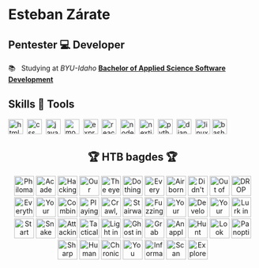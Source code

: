 # Esteban Zárate

## Pentester 💻 Developer

📚 &nbsp; Studying at *BYU-Idaho* **[Bachelor of Applied Science Software Development](https://www.byupathway.edu/bachelors-degree/software-development)**<br />

## Skills 🥷 Tools

<div>
  <img src="https://www.vectorlogo.zone/logos/w3_html5/w3_html5-icon.svg" alt="html" width="30" height="30"/>&nbsp;
  <img src="https://www.vectorlogo.zone/logos/w3_css/w3_css-icon~old.svg" alt="css" width="30" height="30"/>&nbsp;
  <img src="https://www.vectorlogo.zone/logos/javascript/javascript-icon.svg" alt="javascript" width="30" height="30"/>&nbsp;
  <img src="https://www.vectorlogo.zone/logos/mongodb/mongodb-icon.svg" alt="mongodb" width="30" height="30"/>&nbsp;
  <img src="https://www.vectorlogo.zone/logos/expressjs/expressjs-icon.svg" alt="express.js" width="30" height="30"/>&nbsp;
  <img src="https://www.vectorlogo.zone/logos/reactjs/reactjs-icon.svg" alt="reactjs" width="30" height="30"/>&nbsp;
  <img src="https://www.vectorlogo.zone/logos/nodejs/nodejs-icon.svg" alt="node.js" width="30" height="30"/>&nbsp;
  <img src="https://www.vectorlogo.zone/logos/nextjs/nextjs-icon.svg" alt="nextjs" width="30" height="30"/>&nbsp;
  <img src="https://www.vectorlogo.zone/logos/python/python-icon.svg" alt="python" width="30" height="30"/>&nbsp;
  <img src="https://www.vectorlogo.zone/logos/djangoproject/djangoproject-icon.svg" alt="django" width="30" height="30"/>&nbsp;
  <img src="https://www.vectorlogo.zone/logos/linux/linux-icon.svg" alt="linux" width="30" height="30"/>
  <img src="https://www.vectorlogo.zone/logos/gnu_bash/gnu_bash-icon.svg" alt="bash" width="30" height="30"/>
</div>

<h2 align=center>🏆 HTB bagdes 🏆</h2>
<div align=center>
  <a href="https://academy.hackthebox.com/achievement/badge/978c7e2f-c408-11ed-acfc-bea50ffe6cb4"><img src="https://academy.hackthebox.com/storage/badges/philomath.png" alt="Philomath" width="40" height="40" title="Learning Process"/></a>
  <a href="https://academy.hackthebox.com/achievement/badge/a138b835-c408-11ed-acfc-bea50ffe6cb4"><img src="https://academy.hackthebox.com/storage/badges/academician.png" alt="Academician" width="40" height="40" title="Intro to Academy"/></a>
  <a href="https://academy.hackthebox.com/achievement/badge/e9bbb9e4-01c0-11ef-b18d-bea50ffe6cb4"><img src="https://academy.hackthebox.com/storage/badges/hacking-in-the-wild.png" alt="Hacking in the wild" width="40" height="40" title="Hacking WordPress"/></a>
  <a href="https://academy.hackthebox.com/achievement/badge/e7d0adc7-9403-11ee-bfb6-bea50ffe6cb4"><img src="https://academy.hackthebox.com/storage/badges/our-favorite-seabird.png" alt="Our favorite seabird" width="40" height="40" title="Linux Fundamentals"/></a>
  <a href="https://academy.hackthebox.com/achievement/badge/a90f78ec-c408-11ed-acfc-bea50ffe6cb4"><img src="https://academy.hackthebox.com/storage/badges/the-eye-that-sees-all.png" alt="The eye that sees all" width="40" height="40" title="Network Enumeration with Nmap"/></a>
  <a href="https://academy.hackthebox.com/achievement/badge/3ae24398-e6d8-11ee-b18d-bea50ffe6cb4"><img src="https://academy.hackthebox.com/storage/badges/do-things-the-traditional-way.png" alt="Do things the traditional way" width="40" height="40" title="Introduction to Bash Scripting"/></a>
  <a href="https://academy.hackthebox.com/achievement/badge/40d90a50-a111-11ee-bfb6-bea50ffe6cb4"><img src="https://academy.hackthebox.com/storage/badges/every-road-leads-back-to-root.png" alt="Every road leads back to root" width="40" height="40" title="File Inclusion"/></a>
  <a href="https://academy.hackthebox.com/achievement/badge/b1da3886-a658-11ee-bfb6-bea50ffe6cb4"><img src="https://academy.hackthebox.com/storage/badges/airborne-delivery.png" alt="Airborne delivery" width="40" height="40" title="File Transfers"/></a>
  <a href="https://academy.hackthebox.com/achievement/badge/af6d9da9-f061-11ee-b18d-bea50ffe6cb4"><img src="https://academy.hackthebox.com/storage/badges/didnt-know-a-python-can-do-that.png" alt="Didn't know a python can do that" width="40" height="40" title="DNS Enumeration Using Python"/></a>
  <a href="https://academy.hackthebox.com/achievement/badge/3653e754-a7a6-11ee-bfb6-bea50ffe6cb4"><img src="https://academy.hackthebox.com/storage/badges/out-of-bounds.png" alt="Out of bounds" width="40" height="40" title="Stack-Based Buffer Overflows on Linux x86"/></a>
  <a href="https://academy.hackthebox.com/achievement/badge/1817541c-9bc1-11ee-bfb6-bea50ffe6cb4"><img src="https://academy.hackthebox.com/storage/badges/drop-your-weapon.png" alt="DROP your weapon" width="40" height="40" title="SQL Injection Fundamentals"/></a>
  <a href="https://academy.hackthebox.com/achievement/badge/e23b46aa-955b-11ee-bfb6-bea50ffe6cb4"><img src="https://academy.hackthebox.com/storage/badges/everything-is-connected.png" alt="Everything is connected" width="40" height="40" title="Introduction to Networking"/></a>
  <a href="https://academy.hackthebox.com/achievement/badge/aec5cf1a-c408-11ed-acfc-bea50ffe6cb4"><img src="https://academy.hackthebox.com/storage/badges/your-request-is-my-demand.png" alt="Your request is my demand" width="40" height="40" title="Web Requests"/></a>
  <a href="https://academy.hackthebox.com/achievement/badge/5cf10c64-9663-11ee-bfb6-bea50ffe6cb4"><img src="https://academy.hackthebox.com/storage/badges/combine-the-modules.png" alt="Combine the modules" width="40" height="40" title="Using the Metasploit Framework"/></a>
  <a href="https://academy.hackthebox.com/achievement/badge/b1bf9f58-c408-11ed-acfc-bea50ffe6cb4"><img src="https://academy.hackthebox.com/storage/badges/playing-with-the-mess.png" alt="Playing with the mess" width="40" height="40" title="JavaScript Deobfuscation"/></a>
  <a href="https://academy.hackthebox.com/achievement/badge/b29f4dc2-c408-11ed-acfc-bea50ffe6cb4"><img src="https://academy.hackthebox.com/storage/badges/crawl-walk-run.png" alt="Crawl, walk, run" width="40" height="40" title="Windows Fundamentals"/></a>
  <a href="https://academy.hackthebox.com/achievement/badge/722cb9fb-1c5c-11ef-b18d-bea50ffe6cb4"><img src="https://academy.hackthebox.com/storage/badges/stairway-to-heaven.png" alt="Stairway to Heaven" width="40" height="40" title="Linux Privilege Escalation"/></a>
  <a href="https://academy.hackthebox.com/achievement/badge/6934aa40-9eab-11ee-bfb6-bea50ffe6cb4"><img src="https://academy.hackthebox.com/storage/badges/fuzzing-is-power.png" alt="Fuzzing is power" width="40" height="40" title="Attacking Web Applications with Ffuf"/></a>
  <a href="https://academy.hackthebox.com/achievement/badge/b4002d4d-c408-11ed-acfc-bea50ffe6cb4"><img src="https://academy.hackthebox.com/storage/badges/your-white-belt-training-begins.png" alt="Your white belt training begins" width="40" height="40" title="Introduction to Active Directory"/></a>
  <a href="https://academy.hackthebox.com/achievement/badge/b54141c3-c408-11ed-acfc-bea50ffe6cb4"><img src="https://academy.hackthebox.com/storage/badges/developer.png" alt="Developer" width="40" height="40" title="Introduction to Web Applications"/></a>
  <a href="https://academy.hackthebox.com/achievement/badge/b71a591c-c408-11ed-acfc-bea50ffe6cb4"><img src="https://academy.hackthebox.com/storage/badges/your-first-battle.png" alt="Your first battle" width="40" height="40" title="Getting Started"/></a>
  <a href="https://academy.hackthebox.com/achievement/badge/9884c698-ac4e-11ee-bfb6-bea50ffe6cb4"><img src="https://academy.hackthebox.com/storage/badges/your-first-battle.png" alt="Lurk in the packets" width="40" height="40" title="Intro to Network Traffic Analysis"/></a>
  <a href="https://academy.hackthebox.com/achievement/badge/b982390b-c408-11ed-acfc-bea50ffe6cb4"><img src="https://academy.hackthebox.com/storage/badges/start-building-your-arsenal.png" alt="Start building your arsenal" width="40" height="40" title="Setting Up"/></a>
  <a href="https://academy.hackthebox.com/achievement/badge/7da20aab-e0b7-11ee-b18d-bea50ffe6cb4"><img src="https://academy.hackthebox.com/storage/badges/snake-charmer.png" alt="Snake Charmer" width="40" height="40" title="Introduction to Python 3"/></a>
  <a href="https://academy.hackthebox.com/achievement/badge/31546468-d755-11ee-891c-bea50ffe6cb4"><img src="https://academy.hackthebox.com/storage/badges/attacking-the-registers.png" alt="Attacking the registers" width="40" height="40" title="Stack-Based Buffer Overflows on Windows x86"/></a>
  <a href="https://academy.hackthebox.com/achievement/badge/a257617d-f910-11ed-acfc-bea50ffe6cb4"><img src="https://academy.hackthebox.com/storage/badges/tactical.png" alt="Tactical" width="40" height="40" title="Penetration Testing Process"/></a>
  <a href="https://academy.hackthebox.com/achievement/badge/122cc591-9e02-11ee-bfb6-bea50ffe6cb4"><img src="https://academy.hackthebox.com/storage/badges/light-in-the-dark.png" alt="Light in the dark" width="40" height="40" title="Vulnerability Assessment"/></a>
  <a href="https://academy.hackthebox.com/achievement/badge/db8219a6-f2c5-11ee-b18d-bea50ffe6cb4"><img src="https://academy.hackthebox.com/storage/badges/ghost-in-the-shell.png" alt="Ghost in the shell" width="40" height="40" title="Shells & Payloads"/></a>
  <a href="https://academy.hackthebox.com/achievement/badge/9b227a1b-ff82-11ee-b18d-bea50ffe6cb4"><img src="https://academy.hackthebox.com/storage/badges/grab-the-keys-and-move-laterally.png" alt="Grab the keys and move laterally" width="40" height="40" title="Password Attacks"/></a>
  <a href="https://academy.hackthebox.com/achievement/badge/97720d82-d806-11ee-891c-bea50ffe6cb4"><img src="https://academy.hackthebox.com/storage/badges/an-apple-a-day.png" alt="An apple a day..." width="40" height="40" title="MacOS Fundamentals"/></a>
  <a href="https://academy.hackthebox.com/achievement/badge/f1daafdc-ee33-11ee-b18d-bea50ffe6cb4"><img src="https://academy.hackthebox.com/storage/badges/hunt-the-bug.png" alt="Hunt the bug" width="40" height="40" title="Bug Bounty Hunting Process"/></a>
  <a href="https://academy.hackthebox.com/achievement/badge/4f0dc6ac-eeb8-11ee-b18d-bea50ffe6cb4"><img src="https://academy.hackthebox.com/storage/badges/look-ma-no-mouse.png" alt="Look ma, no mouse!" width="40" height="40" title="Introduction to Windows Command Line"/></a>
  <a href="https://academy.hackthebox.com/achievement/badge/c13772fd-ee32-11ee-b18d-bea50ffe6cb4"><img src="https://academy.hackthebox.com/storage/badges/4a11a1a1d810967184694662d629de2d/logo.png" alt="Panoptic" width="40" height="40" title="Incident Handling Process"/></a>
  <a href="https://academy.hackthebox.com/achievement/badge/856fd975-f047-11ee-b18d-bea50ffe6cb4"><img src="https://academy.hackthebox.com/storage/badges/852647a1f21be70b6893e582578133b9/logo.png" alt="Sharp cliff climber" width="40" height="40" title="Introduction to C#"/></a>
  <a href="https://academy.hackthebox.com/achievement/badge/062c199e-e0a2-11ee-b18d-bea50ffe6cb4"><img src="https://academy.hackthebox.com/storage/badges/a6fe6c6e23b919c7a41fa3ec144d3a82/logo.png" alt="Humanoid" width="40" height="40" title="Brief Intro to Hardware Attacks"/></a>
  <a href="https://academy.hackthebox.com/achievement/badge/23bae0e1-b292-11ee-bfb6-bea50ffe6cb4"><img src="https://academy.hackthebox.com/storage/badges/372e0f41bced75ab64cfe1cbb76de4d0/logo.png" alt="Chronicle champion" width="40" height="40" title="Security Incident Reporting"/></a>
  <a href="https://academy.hackthebox.com/achievement/badge/14f33cc9-eb34-11ef-864f-bea50ffe6cb4"><img src="https://academy.hackthebox.com/storage/badges/you-need-to-trace-before-you-can-hung.png" alt="You need to trace before you can hunt" width="40" height="40" title="Footprinting module completed"/></a>
  <a href="https://academy.hackthebox.com/achievement/badge/78d15c7d-ed4a-11ef-864f-bea50ffe6cb4"><img src="https://academy.hackthebox.com/storage/badges/information-is-not-knowledge-or-is-it.png" alt="Information is not knowledge, or is it?" width="40" height="40" title="Information Gathering - Web Edition module completed"/></a>
  <a href="https://academy.hackthebox.com/achievement/badge/7163161b-ef31-11ef-864f-bea50ffe6cb4"><img src="https://academy.hackthebox.com/storage/badges/scan-and-execute.png" alt="Scan and execute" width="40" height="40" title="Attacking Common Services module completed"/></a>
  <a href="https://academy.hackthebox.com/achievement/badge/e9e42e20-f2e5-11ef-864f-bea50ffe6cb4"><img src="https://academy.hackthebox.com/storage/badges/explore-deep-space.png" alt="Explore deep space" width="40" height="40" title="Pivoting, Tunneling, and Port Forwarding module completed"/></a>
</div>

